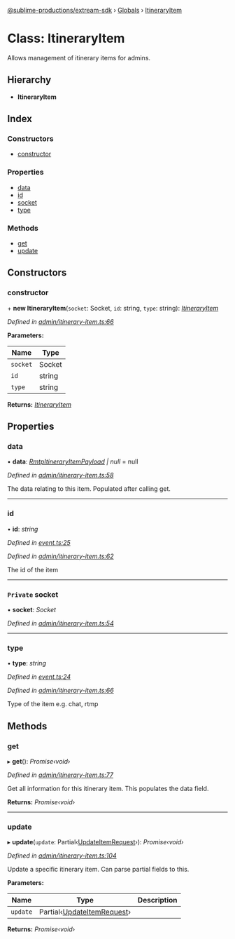 [@sublime-productions/extream-sdk](../README.md) › [Globals](../globals.md) › [ItineraryItem](itineraryitem.md)

# Class: ItineraryItem

Allows management of itinerary items for admins.

## Hierarchy

* **ItineraryItem**

## Index

### Constructors

* [constructor](itineraryitem.md#constructor)

### Properties

* [data](itineraryitem.md#data)
* [id](itineraryitem.md#id)
* [socket](itineraryitem.md#private-socket)
* [type](itineraryitem.md#type)

### Methods

* [get](itineraryitem.md#get)
* [update](itineraryitem.md#update)

## Constructors

###  constructor

\+ **new ItineraryItem**(`socket`: Socket, `id`: string, `type`: string): *[ItineraryItem](itineraryitem.md)*

*Defined in [admin/itinerary-item.ts:66](https://github.com/Extream-SaaS/ex-sdk/blob/f6d569e/src/admin/itinerary-item.ts#L66)*

**Parameters:**

Name | Type |
------ | ------ |
`socket` | Socket |
`id` | string |
`type` | string |

**Returns:** *[ItineraryItem](itineraryitem.md)*

## Properties

###  data

• **data**: *[RmtpItineraryItemPayload](../interfaces/rmtpitineraryitempayload.md) | null* = null

*Defined in [admin/itinerary-item.ts:58](https://github.com/Extream-SaaS/ex-sdk/blob/f6d569e/src/admin/itinerary-item.ts#L58)*

The data relating to this item. Populated after calling get.

___

###  id

• **id**: *string*

*Defined in [event.ts:25](https://github.com/Extream-SaaS/ex-sdk/blob/f6d569e/src/event.ts#L25)*

*Defined in [admin/itinerary-item.ts:62](https://github.com/Extream-SaaS/ex-sdk/blob/f6d569e/src/admin/itinerary-item.ts#L62)*

The id of the item

___

### `Private` socket

• **socket**: *Socket*

*Defined in [admin/itinerary-item.ts:54](https://github.com/Extream-SaaS/ex-sdk/blob/f6d569e/src/admin/itinerary-item.ts#L54)*

___

###  type

• **type**: *string*

*Defined in [event.ts:24](https://github.com/Extream-SaaS/ex-sdk/blob/f6d569e/src/event.ts#L24)*

*Defined in [admin/itinerary-item.ts:66](https://github.com/Extream-SaaS/ex-sdk/blob/f6d569e/src/admin/itinerary-item.ts#L66)*

Type of the item e.g. chat, rtmp

## Methods

###  get

▸ **get**(): *Promise‹void›*

*Defined in [admin/itinerary-item.ts:77](https://github.com/Extream-SaaS/ex-sdk/blob/f6d569e/src/admin/itinerary-item.ts#L77)*

Get all information for this itinerary item. This populates the data field.

**Returns:** *Promise‹void›*

___

###  update

▸ **update**(`update`: Partial‹[UpdateItemRequest](../globals.md#updateitemrequest)›): *Promise‹void›*

*Defined in [admin/itinerary-item.ts:104](https://github.com/Extream-SaaS/ex-sdk/blob/f6d569e/src/admin/itinerary-item.ts#L104)*

Update a specific itinerary item. Can parse partial fields to this.

**Parameters:**

Name | Type | Description |
------ | ------ | ------ |
`update` | Partial‹[UpdateItemRequest](../globals.md#updateitemrequest)› |   |

**Returns:** *Promise‹void›*

